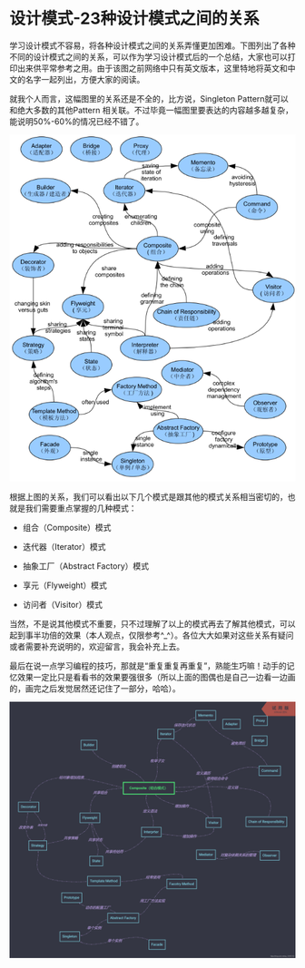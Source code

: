 # 设计模式-23种设计模式之间的关系
学习设计模式不容易，将各种设计模式之间的关系弄懂更加困难。下图列出了各种不同的设计模式之间的关系，可以作为学习设计模式后的一个总结，大家也可以打印出来供平常参考之用。由于该图之前网络中只有英文版本，这里特地将英文和中文的名字一起列出，方便大家的阅读。

就我个人而言，这幅图里的关系还是不全的，比方说，Singleton Pattern就可以和绝大多数的其他Pattern 相关联。不过毕竟一幅图里要表达的内容越多越复杂，能说明50%-60%的情况已经不错了。

![](vx_images/496405514248997.png)

根据上图的关系，我们可以看出以下几个模式是跟其他的模式关系相当密切的，也就是我们需要重点掌握的几种模式：

*   组合（Composite）模式
    
*   迭代器（Iterator）模式
    
*   抽象工厂（Abstract Factory）模式
    
*   享元（Flyweight）模式
    
*   访问者（Visitor）模式
    

当然，不是说其他模式不重要，只不过理解了以上的模式再去了解其他模式，可以起到事半功倍的效果（本人观点，仅限参考^\_^）。各位大大如果对这些关系有疑问或者需要补充说明的，欢迎留言，我会补充上去。

最后在说一点学习编程的技巧，那就是“重复重复再重复”，熟能生巧嘛！动手的记忆效果一定比只是看看书的效果要强很多（所以上面的图偶也是自己一边看一边画的，画完之后发觉居然还记住了一部分，哈哈）。

![](vx_images/61985614236864.png)